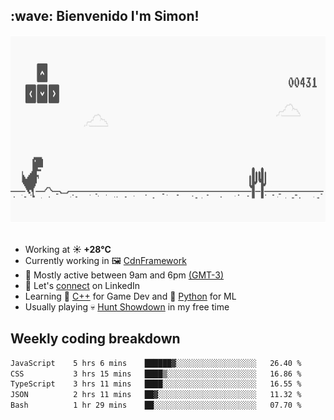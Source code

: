 <h2>:wave: <b>Bienvenido I'm Simon!&nbsp;</b></h2>

<section>
  <img src="./static/banner.gif" height=300 width=1000>
</section>

<br>

<ul>
  <li>
		<!--START_SECTION:weather-->
		Working at <b>☀️   +28°C</b>
		<!--END_SECTION:weather-->
  </li>
  <li>
    Currently working in 🖼️&nbsp;<a href=https://github.com/snapverse/cdn-framework target=_blank>CdnFramework</a>
  </li>
  <li>
    🚩 Mostly active between 9am and 6pm <a href=https://onlinealarmkur.com/world/es target=_blank>(GMT-3)</a>
  </li>
  <li>
    🔗 Let's <a href=https://www.linkedin.com/in/itsimmons target=_blank>connect</a> on LinkedIn
  </li>
  <li>
    Learning 👴&nbsp;<a href=https://images3.memedroid.com/images/UPLOADED755/65f2bce6734f6.webp target=_blank>C++</a> for Game Dev and 🐍&nbsp;<a href=https://qph.cf2.quoracdn.net/main-qimg-4472b6229cb75bf66ab531f3ebd4f975-lq target=_blank>Python</a> for ML
  </li>
  <li>
    Usually playing 💀&nbsp;<a href=https://www.huntshowdown.com target=_blank>Hunt Showdown</a> in my free time
  </li>
</ul>

<h2><b>Weekly coding breakdown </b></h2>

<!--START_SECTION:waka-->

```txt
JavaScript    5 hrs 6 mins    ██████▓░░░░░░░░░░░░░░░░░░   26.40 %
CSS           3 hrs 15 mins   ████▒░░░░░░░░░░░░░░░░░░░░   16.86 %
TypeScript    3 hrs 11 mins   ████░░░░░░░░░░░░░░░░░░░░░   16.55 %
JSON          2 hrs 11 mins   ██▓░░░░░░░░░░░░░░░░░░░░░░   11.32 %
Bash          1 hr 29 mins    ██░░░░░░░░░░░░░░░░░░░░░░░   07.70 %
```

<!--END_SECTION:waka-->

